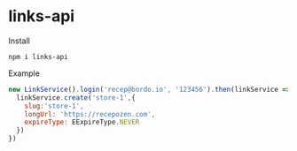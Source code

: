 # links-api

Install

```
npm i links-api
```

Example

```js
new LinkService().login('recep@bordo.io', '123456').then(linkService => {
  linkService.create('store-1',{
    slug:'store-1',
    longUrl: 'https://recepozen.com',
    expireType: EExpireType.NEVER
  })
})
```